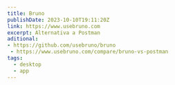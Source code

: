 ```yaml
---
title: Bruno
publishDate: 2023-10-10T19:11:20Z
link: https://www.usebruno.com
excerpt: Alternativa a Postman
aditional:
- https://github.com/usebruno/bruno
 - https://www.usebruno.com/compare/bruno-vs-postman
tags:
  - desktop
  - app
---
```

